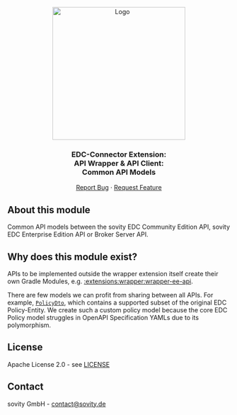 <!-- PROJECT LOGO -->
<br />
<div align="center">
  <a href="https://github.com/sovity/edc-extensions">
    <img src="https://raw.githubusercontent.com/sovity/edc-ui/main/src/assets/images/sovity_logo.svg" alt="Logo" width="300">
  </a>

<h3 align="center">EDC-Connector Extension:<br />API Wrapper &amp; API Client:<br />Common API Models</h3>

  <p align="center">
    <a href="https://github.com/sovity/edc-extensions/issues/new?template=bug_report.md">Report Bug</a>
    ·
    <a href="https://github.com/sovity/edc-extensions/issues/new?template=feature_request.md">Request Feature</a>
  </p>
</div>

## About this module

Common API models between the sovity EDC Community Edition API, sovity EDC Enterprise Edition API or Broker Server API.

## Why does this module exist?

APIs to be implemented outside the wrapper extension itself create their own Gradle Modules,
e.g. [:extensions:wrapper:wrapper-ee-api](../wrapper-ee-api).

There are few models we can profit from sharing between all APIs. For example,
[`PolicyDto`](src/main/java/de/sovity/edc/ext/wrapper/api/common/model/PolicyDto.java), which
contains a supported subset of the original EDC Policy-Entity. We create such a custom policy model
because the core EDC Policy model struggles in OpenAPI Specification YAMLs due to its polymorphism.

## License

Apache License 2.0 - see [LICENSE](../../../LICENSE)

## Contact

sovity GmbH - contact@sovity.de

